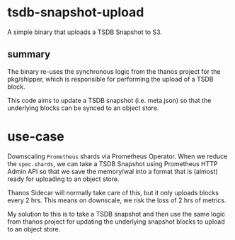 # tsdb-snapshot-upload

A simple binary that uploads a TSDB Snapshot to S3.

## summary

The binary re-uses the synchronous logic from the thanos project for the pkg/shipper, which is responsible for performing the upload of a TSDB block.

This code aims to update a TSDB snapshot (i.e. meta.json) so that the underlying blocks can be synced to an object store. 

# use-case

Downscaling `Prometheus` shards via Prometheus Operator. When we reduce the `spec.shards`, we can take a TSDB Snapshot using Prometheus HTTP Admin API so that we save the memory/wal into a format that is (almost) ready for uploading to an object store.

Thanos Sidecar will normally take care of this, but it only uploads blocks every 2 hrs. This means on downscale, we risk the loss of 2 hrs of metrics.

My solution to this is to take a TSDB snapshot and then use the same logic from thanos project for updating the underlying snapshot blocks to upload to an object store. 
